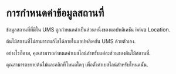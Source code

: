 # การกำหนดค่าข้อมูลสถานที่

ข้อมูลสถานที่ที่มีใน UMS ถูกกำหนดค่าเป็นส่วนหนึ่งของแอปพลิเคชัน iviva Location.

ต้นไม้สถานที่ไม่สามารถแก้ไขได้ภายในแอปพลิเคชัน UMS ด้วยตัวเอง.

อย่างไรก็ตาม, คุณสามารถกำหนดค่าเบสไลน์สำหรับแต่ละส่วนของต้นไม้สถานที่.

คุณสามารถขยายต้นไม้และคลิกที่โหนดใดๆ เพื่อตั้งค่าเบสไลน์สำหรับโหนดนั้น.
